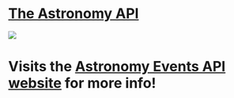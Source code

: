 # [The Astronomy API](https://astronomy-events-api.glitch.me)

![](https://i.imgur.com/gVIjrfP.png)

# Visits the [Astronomy Events API website](https://astronomy-events-api.glitch.me) for more info!
